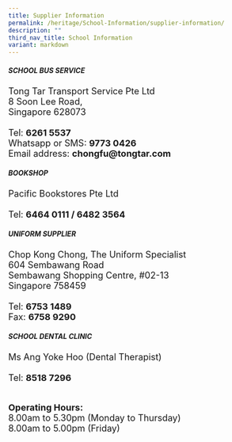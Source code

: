 ```yaml
---
title: Supplier Information
permalink: /heritage/School-Information/supplier-information/
description: ""
third_nav_title: School Information
variant: markdown
---
```

<h5><strong>SCHOOL BUS SERVICE</strong></h5>
<div style="font-size:18px">Tong Tar Transport Service Pte Ltd<br>
8 Soon Lee Road,<br>
Singapore 628073<br><br>Tel: <b>6261 5537</b><br>
Whatsapp or SMS: <b>9773 0426</b><br>
Email address: <b>chongfu@tongtar.com</b></div>

<h5><strong>BOOKSHOP</strong></h5>
<div style="font-size:18px">Pacific Bookstores Pte Ltd<br><br>
Tel: <b>6464 0111 / 6482 3564</b></div>

<h5><strong>UNIFORM SUPPLIER</strong></h5>
<div style="font-size:18px">Chop Kong Chong, The Uniform Specialist<br>
604 Sembawang Road<br>
Sembawang Shopping Centre, #02-13<br>
Singapore 758459<br><br>
Tel: <b>6753 1489</b><br>
Fax: <b>6758 9290</b><br></div>

<h5><strong>SCHOOL DENTAL CLINIC</strong></h5>
<div style="font-size:18px">Ms Ang Yoke Hoo (Dental Therapist)<br><br>
Tel: <b>8518 7296</b><br><br>

<b>Operating Hours:</b><br>
8.00am to 5.30pm (Monday to Thursday)<br>
8.00am to 5.00pm (Friday)</div>